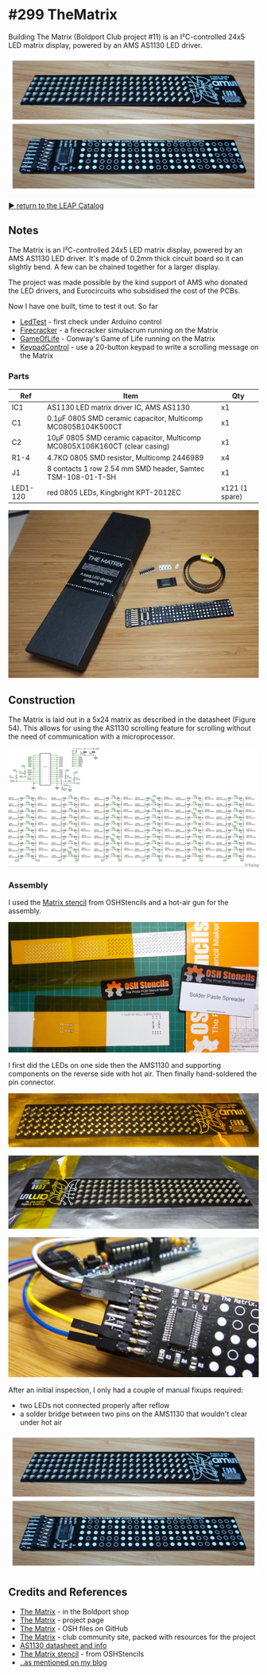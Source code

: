 # #299 TheMatrix

Building The Matrix (Boldport Club project #11) is an I²C-controlled 24x5 LED matrix display, powered by an AMS AS1130 LED driver.

![Build](./assets/TheMatrix_build.jpg?raw=true)

[:arrow_forward: return to the LEAP Catalog](https://leap.tardate.com)

## Notes

The Matrix is an I²C-controlled 24x5 LED matrix display, powered by an AMS AS1130 LED driver. It's made of 0.2mm thick circuit board so it can slightly bend. A few can be chained together for a larger display.

The project was made possible by the kind support of AMS who donated the LED drivers, and Eurocircuits who subsidised the cost of the PCBs.

Now I have one built, time to test it out. So far

* [LedTest](./LedTest) - first check under Arduino control
* [Firecracker](./Firecracker) - a firecracker simulacrum running on the Matrix
* [GameOfLife](./GameOfLife) - Conway's Game of Life running on the Matrix
* [KeypadControl](./KeypadControl) - use a 20-button keypad to write a scrolling message on the Matrix


### Parts

| Ref      | Item                                                                       |  Qty |
|----------|----------------------------------------------------------------------------|------|
| IC1      | AS1130 LED matrix driver IC, AMS AS1130                                    |   x1 |
|  C1      | 0.1µF 0805 SMD ceramic capacitor, Multicomp MC0805B104K500CT               |   x1 |
|  C2      | 10µF 0805 SMD ceramic capacitor, Multicomp MC0805X106K160CT (clear casing) |   x1 |
| R1-4     | 4.7KΩ 0805 SMD resistor, Multicomp 2446989                                 |   x4 |
|  J1      | 8 contacts 1 row 2.54 mm SMD header, Samtec TSM-108-01-T-SH                |   x1 |
| LED1-120 | red 0805 LEDs, Kingbright KPT-2012EC                                       | x121 (1 spare) |

![kit_unboxing](./assets/kit_unboxing.jpg?raw=true)

## Construction

The Matrix is laid out in a 5x24 matrix as described in the datasheet (Figure 54).
This allows for using the AS1130 scrolling feature for scrolling without the need of communication with a microprocessor.

![Schematic](./assets/TheMatrix_schematic.jpg?raw=true)


### Assembly

I used the [Matrix stencil](https://www.oshstencils.com/#projects/b0f4128d644cff5424abcb2829a05980179f08fc) from OSHStencils
and a hot-air gun for the assembly.

![kit_stencil](./assets/kit_stencil.jpg?raw=true)

I first did the LEDs on one side then the AMS1130 and supporting components on the reverse side with hot air.
Then finally hand-soldered the pin connector.

![kit_assembly_start](./assets/kit_assembly_start.jpg?raw=true)

![kit_assembly_led_placement](./assets/kit_assembly_led_placement.jpg?raw=true)

![kit_assembly_connector](./assets/kit_assembly_connector.jpg?raw=true)

After an initial inspection, I only had a couple of manual fixups required:

* two LEDs not connected properly after reflow
* a solder bridge between two pins on the AMS1130 that wouldn't clear under hot air



![Build](./assets/TheMatrix_build.jpg?raw=true)

## Credits and References
* [The Matrix](http://www.boldport.club/shop/product/687424508) - in the Boldport shop
* [The Matrix](http://boldport.com/matrix) - project page
* [The Matrix](https://github.com/boldport/thematrix) - OSH files on GitHub
* [The Matrix](http://community.boldport.club/projects/p11-thematrix/) - club community site, packed with resources for the project
* [AS1130 datasheet and info](http://ams.com/eng/Products/Power-Management/LED-Drivers/AS1130)
* [The Matrix stencil](https://www.oshstencils.com/#projects/b0f4128d644cff5424abcb2829a05980179f08fc) - from OSHStencils
* [..as mentioned on my blog](https://blog.tardate.com/2017/05/leap299-the-boldport-club-matrix.html)
